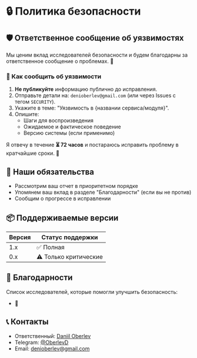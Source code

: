 # 🔒 Политика безопасности

## 🛡️ Ответственное сообщение об уязвимостях

Мы ценим вклад исследователей безопасности и будем благодарны за ответственное сообщение о проблемах. 🤝

### 📝 Как сообщить об уязвимости

1. **Не публикуйте** информацию публично до исправления.
2. Отправьте детали на: `denioberlev@gmail.com` (или через Issues с тегом `SECURITY`).
3. Укажите в теме: "Уязвимость в {названии сервиса/модуля}".
4. Опишите:
   - Шаги для воспроизведения
   - Ожидаемое и фактическое поведение
   - Версию системы (если применимо)

Я отвечу в течение **⏳ 72 часов** и постараюсь исправить проблему в кратчайшие сроки. 🚀

## 🤝 Наши обязательства

- Рассмотрим ваш отчет в приоритетном порядке
- Упомянем ваш вклад в разделе "Благодарности" (если вы не против)
- Сообщим о прогрессе в исправлении

## 📦 Поддерживаемые версии

| Версия | Статус поддержки      |
| ------ | --------------------- |
| 1.x    | ✅ Полная             |
| 0.x    | ⚠️ Только критические |

## 🙏 Благодарности

Список исследователей, которые помогли улучшить безопасность:

- 🎯

## 📞 Контакты

- Ответственный: [Daniil Oberlev](https://github.com/Daniil-Oberlev)
- Telegram: [@OberlevD](https://t.me/OberlevD)
- Email: <denioberlev@gmail.com>
